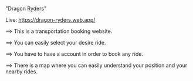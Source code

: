 "Dragon Ryders"

 
 Live: https://dragon-ryders.web.app/
 
==> This is a transportation booking website.

==> You can easily select your desire ride.

==> You have to have a account in order to book any ride.

==> There is a map where you can easily understand your position and your nearby rides.
